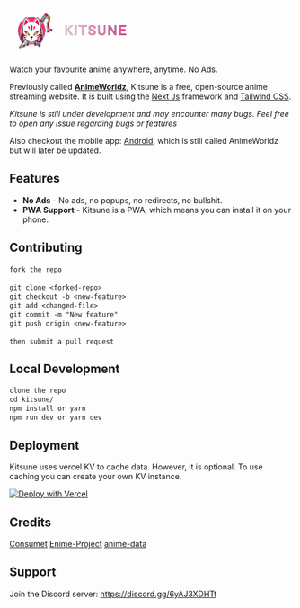 ![logo.png](logo.png)

Watch your favourite anime anywhere, anytime. No Ads.

Previously called [**AnimeWorldz**](https://github.com/Dovakiin0/Kitsune/tree/v2.0), Kitsune is a free, open-source anime streaming website. It is built using the [Next Js](https://nextjs.org/) framework and [Tailwind CSS](https://tailwindcss.com/).

_Kitsune is still under development and may encounter many bugs. Feel free to open any issue regarding bugs or features_

Also checkout the mobile app: [Android](https://github.com/Dovakiin0/animeworldz-mobile), which is still called AnimeWorldz but will later be updated.

## Features

- **No Ads** - No ads, no popups, no redirects, no bullshit.
- **PWA Support** - Kitsune is a PWA, which means you can install it on your phone.

## Contributing

```
fork the repo

git clone <forked-repo>
git checkout -b <new-feature>
git add <changed-file>
git commit -m "New feature"
git push origin <new-feature>

then submit a pull request
```

## Local Development

```
clone the repo
cd kitsune/
npm install or yarn
npm run dev or yarn dev
```

## Deployment

Kitsune uses vercel KV to cache data. However, it is optional. To use caching you can create your own KV instance.

[![Deploy with Vercel](https://vercel.com/button)](https://vercel.com/new/clone?repository-url=https%3A%2F%2Fgithub.com%2FDovakiin0%2FKitsune)

## Credits

[Consumet](https://github.com/consumet/consumet.ts)
[Enime-Project](https://github.com/Enime-Project/api.enime.moe)
[anime-data](https://github.com/Dovakiin0/anime-data)

## Support

Join the Discord server: https://discord.gg/6yAJ3XDHTt
